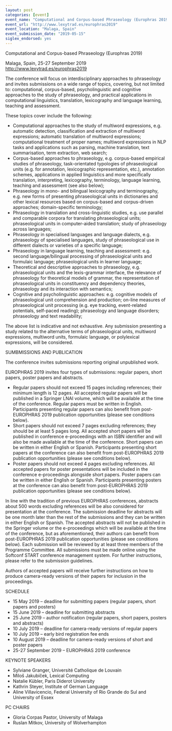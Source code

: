 ```yaml
---
layout: post
categories: [event]
event_name: "Computational and Corpus-based Phraseology (Europhras 2019)"
event_url: "http://www.lexytrad.es/europhras2019"
event_location: "Malaga, Spain"
event_submission_date: "2019-05-15"
siglex_endorsed: yes
---
```

Computational and Corpus-based Phraseology (Europhras 2019)

Malaga, Spain, 25-27 September 2019  
<http://www.lexytrad.es/europhras2019>  

The conference will focus on interdisciplinary approaches to phraseology and invites submissions on a wide range of topics, covering, but not limited to: computational, corpus-based, psycholinguistic and cognitive approaches to the study of phraseology, and practical applications in computational linguistics, translation, lexicography and language learning, teaching and assessment.

These topics cover include the following:
 * Computational approaches to the study of multiword expressions, e.g. automatic detection, classification and extraction of multiword expressions; automatic translation of multiword expressions; computational treatment of proper names; multiword expressions in NLP tasks and applications such as parsing, machine translation, text summarisation, term extraction, web search;
 * Corpus-based approaches to phraseology, e.g. corpus-based empirical studies of phraseology, task-orientated typologies of phraseological units (e.g. for annotation, lexicographic representation, etc.), annotation schemes, applications in applied linguistics and more specifically translation, interpreting, lexicography, terminology, language learning, teaching and assessment (see also below);
 * Phraseology in mono- and bilingual lexicography and terminography, e.g. new forms of presenting phraseological units in dictionaries and other lexical resources based on corpus-based and corpus-driven approaches; domain-specific terminology;
 * Phraseology in translation and cross-linguistic studies, e.g. use parallel and comparable corpora for translating phraseological units; phraseological units in computer-aided translation; study of phraseology across languages;
 * Phraseology in specialised languages and language dialects, e.g. phraseology of specialised languages, study of phraseological use in different dialects or varieties of a specific language;
 * Phraseology in language learning, teaching and assessment: e.g. second language/bilingual processing of phraseological units and formulaic language; phraseological units in learner language;
 * Theoretical and descriptive approaches to phraseology, e.g. phraseological units and the lexis-grammar interface, the relevance of phraseology for theoretical models of grammar, the representation of phraseological units in constituency and dependency theories, phraseology and its interaction with semantics;
 * Cognitive and psycholinguistic approaches: e.g. cognitive models of phraseological unit comprehension and production; on-line measures of phraseological unit processing (e.g. eye tracking, event-related potentials, self-paced reading); phraseology and language disorders; phraseology and text readability;

The above list is indicative and not exhaustive. Any submission presenting a study related to the alternative terms of phraseological units, multiword expressions, multiword units, formulaic language, or polylexical expressions, will be considered.

SUMBMISSIONS AND PUBLICATION

The conference invites submissions reporting original unpublished work.

EUROPHRAS 2019 invites four types of submissions: regular papers, short papers, poster papers and abstracts.
 * Regular papers should not exceed 15 pages including references; their minimum length is 12 pages. All accepted regular papers will be published in a Springer LNAI volume, which will be available at the time of the conference. Regular papers must be written in English. Participants presenting regular papers can also benefit from post-EUROPHRAS 2019 publication opportunities (please see conditions below).
 * Short papers should not exceed 7 pages excluding references; they should be at least 5 pages long. All accepted short papers will be published in conference e-proceedings with an ISBN identifier and will also be made available at the time of the conference. Short papers can be written in either English or Spanish. Participants presenting short papers at the conference can also benefit from post-EUROPHRAS 2019 publication opportunities (please see conditions below).
 * Poster papers should not exceed 4 pages excluding references. All accepted papers for poster presentations will be included in the conference e-proceedings alongside short papers. Poster papers can be written in either English or Spanish. Participants presenting posters at the conference can also benefit from post-EUROPHRAS 2019 publication opportunities (please see conditions below).

In line with the tradition of previous EUROPHRAS conferences, abstracts about 500 words excluding references will be also considered for presentation at the conference. The submission deadline for abstracts will be one month later than the rest of the submissions and they can be written in either English or Spanish. The accepted abstracts will not be published in the Springer volume or the e-proceedings which will be available at the time of the conference, but as aforementioned, their authors can benefit from post-EUROPHRAS 2019 publication opportunities (please see conditions below).
Each submission will be reviewed by at least three members of the Programme Committee. All submissions must be made online using the Softconf START conference management system. For further instructions, please refer to the submission guidelines.

Authors of accepted papers will receive further instructions on how to produce camera-ready versions of their papers for inclusion in the proceedings.

SCHEDULE
 * 15 May 2019 – deadline for submitting papers (regular papers, short papers and posters)
 * 15 June 2019 – deadline for submitting abstracts
 * 25 June 2019 – author notification (regular papers, short papers, posters and abstracts)
 * 10 July 2019 – deadline for camera-ready versions of regular papers
 * 10 July 2019 – early bird registration fee ends
 * 10 August 2019 – deadline for camera-ready versions of short and poster papers
 * 25-27 September 2019 – EUROPHRAS 2019 conference

KEYNOTE SPEAKERS
 * Sylviane Granger, Université Catholique de Louvain
 * Miloš Jakubíček, Lexical Computing
 * Natalie Kübler, Paris Diderot University
 * Kathrin Steyer, Institute of German Language
 * Aline Villavicencio, Federal University of Rio Grande do Sul and University of Essex

PC CHAIRS
 * Gloria Corpas Pastor, University of Malaga
 * Ruslan Mitkov, University of Wolverhampton

